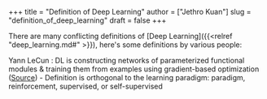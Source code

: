 +++
title = "Definition of Deep Learning"
author = ["Jethro Kuan"]
slug = "definition_of_deep_learning"
draft = false
+++

There are many conflicting definitions of [Deep Learning]({{<relref "deep_learning.md#" >}}), here's some
definitions by various people:

Yann LeCun
: DL is constructing networks of parameterized
    functional modules & training them from examples using
    gradient-based optimization ([Source](https://www.facebook.com/722677142/posts/10156463919392143/))
    -   Definition is orthogonal to the learning paradigm: paradigm,
        reinforcement, supervised, or self-supervised